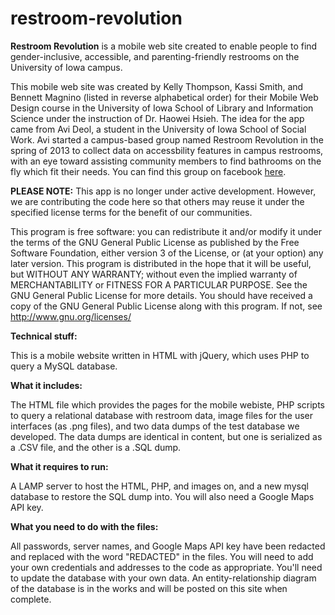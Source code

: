 # restroom-revolution
**Restroom Revolution** is a mobile web site created to enable people to find gender-inclusive, accessible, and parenting-friendly restrooms on the University of Iowa campus.

This mobile web site was created by Kelly Thompson, Kassi Smith, and Bennett Magnino (listed in reverse alphabetical order) for their Mobile Web Design course in the University of Iowa School of Library and Information Science under the instruction of Dr. Haowei Hsieh. The idea for the app came from Avi Deol, a student in the University of Iowa School of Social Work. Avi started a campus-based group named Restroom Revolution in the spring of 2013 to collect data on accessbility features in campus restrooms, with an eye toward assisting community members to find bathrooms on the fly which fit their needs. You can find this group on facebook <a href="https://www.facebook.com/groups/152151204948156/">here</a>.

**PLEASE NOTE:** This app is no longer under active development.  However, we are contributing the code here so that others may reuse it under the specified license terms for the benefit of our communities.

This program is free software: you can redistribute it and/or modify it under the terms of the GNU General Public License as published by the Free Software Foundation, either version 3 of the License, or (at your option) any later version. This program is distributed in the hope that it will be useful, but WITHOUT ANY WARRANTY; without even the implied warranty of MERCHANTABILITY or FITNESS FOR A PARTICULAR PURPOSE.  See the	GNU General Public License for more details. You should have received a copy of the GNU General Public License along with this program.  If not, see <http://www.gnu.org/licenses/>

**Technical stuff:**

This is a mobile website written in HTML with jQuery, which uses PHP to query a MySQL database.  

**What it includes:**

The HTML file which provides the pages for the mobile webiste, PHP scripts to query a relational database with restroom data, image files for the user interfaces (as .png files), and two data dumps of the test database we developed.  The data dumps are identical in content, but one is serialized as a .CSV file, and the other is a .SQL dump.

**What it requires to run:**

A LAMP server to host the HTML, PHP, and images on, and a new mysql database to restore the SQL dump into.  You will also need a Google Maps API key.

**What you need to do with the files:**

All passwords, server names, and Google Maps API key have been redacted and replaced with the word "REDACTED" in the files.  You will need to add your own credentials and addresses to the code as appropriate.  You'll need to update the database with your own data.  An entity-relationship diagram of the database is in the works and will be posted on this site when complete.
